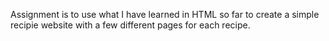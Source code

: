 Assignment is to use what I have learned in HTML so far to create a simple recipie website with a few different pages for each recipe.